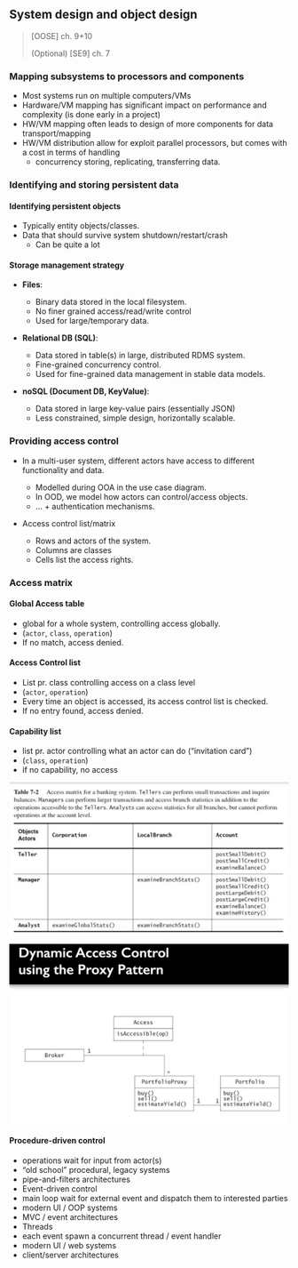 ## System design and object design
> [OOSE] ch. 9+10
>
> (Optional) [SE9] ch. 7

### Mapping subsystems to processors and components
- Most systems run on multiple computers/VMs
- Hardware/VM mapping has significant impact on performance and complexity (is done early in a project)
- HW/VM mapping often leads to design of more components for data transport/mapping
- HW/VM distribution allow for exploit parallel processors, but comes with a cost in terms of handling
	-	concurrency
	storing, replicating, transferring data.

### Identifying and storing persistent data

#### Identifying persistent objects
-	Typically entity objects/classes.
- Data that should survive system shutdown/restart/crash
	-	Can be quite a lot

#### Storage management strategy

-	**Files**:
	- Binary data stored in the local filesystem.
	- No finer grained access/read/write control
	- Used for large/temporary data.

- **Relational DB (SQL)**:
	-	Data stored in table(s) in large, distributed RDMS system.
	- Fine-grained concurrency control.
	- Used for fine-grained data management in stable data models.

- **noSQL (Document DB, KeyValue)**:
	-	Data stored in large key-value pairs (essentially JSON)
	- Less constrained, simple design, horizontally scalable.

### Providing access control

- In a multi-user system, different actors have access to different functionality and data.
	-	Modelled during OOA in the use case diagram.
	- In OOD, we model how actors can control/access objects.
	- ... + authentication mechanisms.

- Access control list/matrix
	- Rows and actors of the system.
	- Columns are classes
	- Cells list the access rights.

### Access matrix
#### Global Access table
- global for a whole system, controlling access globally.
- (`actor`, `class`, `operation`)
- If no match, access denied.

#### Access Control list
- List pr. class controlling access on a class level
- (`actor`, `operation`)
- Every time an object is accessed, its access control list is checked.
- If no entry found, access denied.

#### Capability list
- list pr. actor controlling what an actor can do (“invitation card”)
- (`class`, `operation`)
- if no capability, no access


![Access matrix example](assets/access_matrix.png "Access matrix example")

![Proxy pattern example](assets/proxy_pattern.png "Proxy pattern example")

#### Procedure-driven control
- operations wait for input from actor(s)
- “old school” procedural, legacy systems
- pipe-and-filters architectures
- Event-driven control
- main loop wait for external event and dispatch them to interested parties
- modern UI / OOP systems
- MVC / event architectures
- Threads
- each event spawn a concurrent thread / event handler
- modern UI / web systems
- client/server architectures
